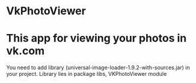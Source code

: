 VkPhotoViewer
=============
This app for viewing your photos in vk.com 
=============
You need to add library (universal-image-loader-1.9.2-with-sources.jar)  in your project. Library lies in package libs,  VKPhotoViewer module
